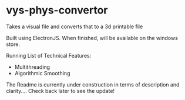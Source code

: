 # vys-phys-convertor
Takes a visual file and converts that to a 3d printable file

Built using ElectronJS. When finished, will be available on the windows store.

Running List of Technical Features:
- Multithreading
- Algorithmic Smoothing

The Readme is currently under construction in terms of description and clarity.... Check back later to see the update!
